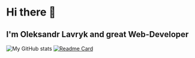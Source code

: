 # Hi there :wave:
## I'm Oleksandr Lavryk and great Web-Developer
![My GitHub stats](https://github-readme-stats.vercel.app/api?username=OlekBliter&theme=discord_old_blurple)
[![Readme Card](https://github-readme-stats.vercel.app/api/pin/?username=OlekBliter&repo=Portfolio&theme=discord_old_blurple)](https://github.com/OlekBliter/Portfolio)
